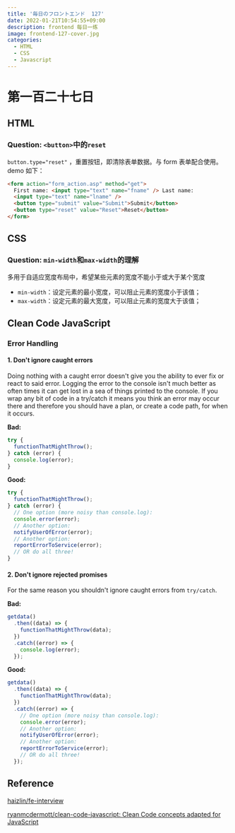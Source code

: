 ```yaml
---
title: '毎日のフロントエンド  127'
date: 2022-01-21T10:54:55+09:00
description: frontend 每日一练
image: frontend-127-cover.jpg
categories:
  - HTML
  - CSS
  - Javascript
---
```


# 第一百二十七日

## HTML

### **Question:** `<button>`中的`reset`

`button.type="reset"` ，重置按钮，即清除表单数据。与 form 表单配合使用。demo 如下：

```html
<form action="form_action.asp" method="get">
  First name: <input type="text" name="fname" /> Last name:
  <input type="text" name="lname" />
  <button type="submit" value="Submit">Submit</button>
  <button type="reset" value="Reset">Reset</button>
</form>
```

## CSS

### **Question:** `min-width`和`max-width`的理解

多用于自适应宽度布局中，希望某些元素的宽度不能小于或大于某个宽度

- `min-width`：设定元素的最小宽度，可以阻止元素的宽度小于该值；
- `max-width`：设定元素的最大宽度，可以阻止元素的宽度大于该值；

## Clean Code JavaScript

### Error Handling

#### 1. Don't ignore caught errors

Doing nothing with a caught error doesn't give you the ability to ever fix or react to said error. Logging the error to the console isn't much better as often times it can get lost in a sea of things printed to the console. If you wrap any bit of code in a try/catch it means you think an error may occur there and therefore you should have a plan, or create a code path, for when it occurs.

**Bad:**

```js
try {
  functionThatMightThrow();
} catch (error) {
  console.log(error);
}
```

**Good:**

```js
try {
  functionThatMightThrow();
} catch (error) {
  // One option (more noisy than console.log):
  console.error(error);
  // Another option:
  notifyUserOfError(error);
  // Another option:
  reportErrorToService(error);
  // OR do all three!
}
```

#### 2. Don't ignore rejected promises

For the same reason you shouldn't ignore caught errors from `try/catch`.

**Bad:**

```js
getdata()
  .then((data) => {
    functionThatMightThrow(data);
  })
  .catch((error) => {
    console.log(error);
  });
```

**Good:**

```js
getdata()
  .then((data) => {
    functionThatMightThrow(data);
  })
  .catch((error) => {
    // One option (more noisy than console.log):
    console.error(error);
    // Another option:
    notifyUserOfError(error);
    // Another option:
    reportErrorToService(error);
    // OR do all three!
  });
```

## Reference

[haizlin/fe-interview](https://github.com/haizlin/fe-interview/blob/master/category/history.md)

[ryanmcdermott/clean-code-javascript: Clean Code concepts adapted for JavaScript](https://github.com/ryanmcdermott/clean-code-javascript#introduction)
